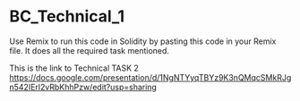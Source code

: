 # BC_Technical_1
Use Remix to run this code in Solidity by pasting this code in your Remix file. It does all the required task mentioned.

This is the link to Technical TASK 2 https://docs.google.com/presentation/d/1NgNTYyqTBYz9K3nQMqcSMkRJgn542IErl2vRbKhhPzw/edit?usp=sharing
